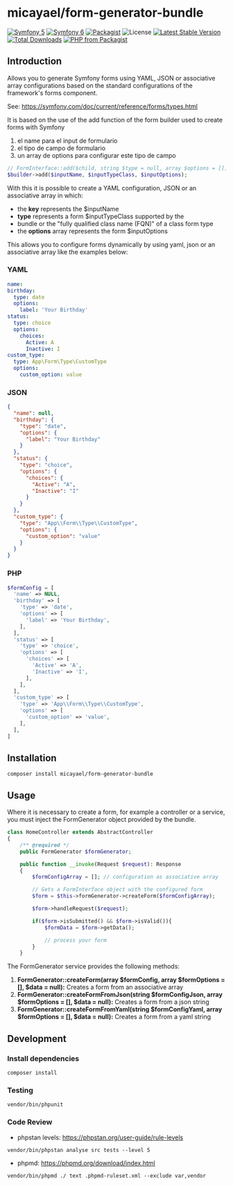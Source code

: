 micayael/form-generator-bundle
==============================

[![Symfony 5](https://github.com/micayael/form-generator-bundle/actions/workflows/symfony5.yml/badge.svg)](https://github.com/micayael/form-generator-bundle/actions/workflows/symfony5.yml)
[![Symfony 6](https://github.com/micayael/form-generator-bundle/actions/workflows/symfony6.yml/badge.svg)](https://github.com/micayael/form-generator-bundle/actions/workflows/symfony6.yml)
[![Packagist](https://img.shields.io/packagist/v/micayael/form-generator-bundle.svg)](https://packagist.org/packages/micayael/form-generator-bundle)
![License](https://img.shields.io/packagist/l/micayael/form-generator-bundle.svg)
[![Latest Stable Version](https://poser.pugx.org/micayael/form-generator-bundle/v/stable)](https://packagist.org/packages/micayael/form-generator-bundle)
[![Total Downloads](https://poser.pugx.org/micayael/form-generator-bundle/downloads)](https://packagist.org/packages/micayael/form-generator-bundle)
[![PHP from Packagist](https://img.shields.io/packagist/php-v/micayael/form-generator-bundle.svg)](https://packagist.org/packages/micayael/form-generator-bundle)

Introduction
------------

Allows you to generate Symfony forms using YAML, JSON or
associative array configurations based on the standard
configurations of the framework's forms component.

See: https://symfony.com/doc/current/reference/forms/types.html

It is based on the use of the add function of the form
builder used to create forms with Symfony

1. el name para el input de formulario
2. el tipo de campo de formulario
3. un array de options para configurar este tipo de campo

~~~php
// FormInterface::add($child, string $type = null, array $options = [])
$builder->add($inputName, $inputTypeClass, $inputOptions);
~~~

With this it is possible to create a YAML configuration,
JSON or an associative array in which:

- the **key** represents the $inputName
- **type** represents a form $inputTypeClass supported by the
- bundle or the "fully qualified class name (FQN)" of a class form type
- the **options** array represents the form $inputOptions

This allows you to configure forms dynamically by using yaml, json or
an associative array like the examples below:

### YAML

~~~yaml
name:
birthday:
  type: date
  options:
    label: 'Your Birthday'
status:
  type: choice
  options:
    choices:
      Active: A
      Inactive: I
custom_type:
  type: App\Form\Type\CustomType
  options:
    custom_option: value
~~~

### JSON

~~~json
{
  "name": null,
  "birthday": {
    "type": "date",
    "options": {
      "label": "Your Birthday"
    }
  },
  "status": {
    "type": "choice",
    "options": {
      "choices": {
        "Active": "A",
        "Inactive": "I"
      }
    }
  },
  "custom_type": {
    "type": "App\\Form\\Type\\CustomType",
    "options": {
      "custom_option": "value"
    }
  }
}
~~~

### PHP

~~~php
$formConfig = [
  'name' => NULL,
  'birthday' => [
    'type' => 'date',
    'options' => [
      'label' => 'Your Birthday',
    ],
  ],
  'status' => [
    'type' => 'choice',
    'options' => [
      'choices' => [
        'Active' => 'A',
        'Inactive' => 'I',
      ],
    ],
  ],
  'custom_type' => [
    'type' => 'App\\Form\\Type\\CustomType',
    'options' => [
      'custom_option' => 'value',
    ],
  ],
]
~~~

Installation
------------

~~~
composer install micayael/form-generator-bundle
~~~

Usage
-----

Where it is necessary to create a form, for example a controller or
a service, you must inject the FormGenerator object provided by
the bundle.

~~~php
class HomeController extends AbstractController
{
    /** @required */
    public FormGenerator $formGenerator;

    public function __invoke(Request $request): Response
    {
        $formConfigArray = []; // configuration as associative array

        // Gets a FormInterface object with the configured form
        $form = $this->formGenerator->createForm($formConfigArray);

        $form->handleRequest($request);

        if($form->isSubmitted() && $form->isValid()){
            $formData = $form->getData();

            // process your form
        }
    }
~~~

The FormGenerator service provides the following methods:

1. **FormGenerator::createForm(array $formConfig, array $formOptions = [], $data = null):** Creates a form from an associative array
2. **FormGenerator::createFormFromJson(string $formConfigJson, array $formOptions = [], $data = null):** Creates a form from a json string
3. **FormGenerator::createFormFromYaml(string $formConfigYaml, array $formOptions = [], $data = null):** Creates a form from a yaml string

Development
-----------

### Install dependencies

~~~
composer install
~~~

### Testing

~~~
vendor/bin/phpunit
~~~

### Code Review

* phpstan levels: https://phpstan.org/user-guide/rule-levels

~~~
vendor/bin/phpstan analyse src tests --level 5
~~~

* phpmd: https://phpmd.org/download/index.html

~~~
vendor/bin/phpmd ./ text .phpmd-ruleset.xml --exclude var,vendor
~~~